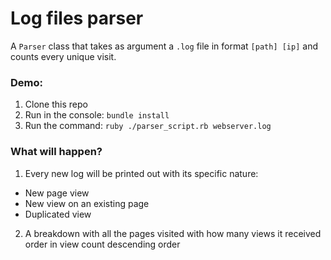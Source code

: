 # Log files parser
A `Parser` class that takes as argument a `.log` file in format `[path] [ip]` and counts every unique visit.

### Demo:
1. Clone this repo
2. Run in the console: `bundle install`
3. Run the command: `ruby ./parser_script.rb webserver.log`

### What will happen?
1. Every new log will be printed out with its specific nature:
 - New page view
 - New view on an existing page
 - Duplicated view
2. A breakdown with all the pages visited with how many views it received order in view count descending order